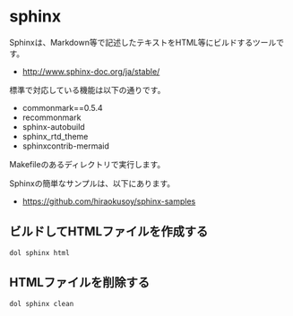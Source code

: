
# sphinx

Sphinxは、Markdown等で記述したテキストをHTML等にビルドするツールです。

* http://www.sphinx-doc.org/ja/stable/

標準で対応している機能は以下の通りです。

* commonmark==0.5.4
* recommonmark
* sphinx-autobuild
* sphinx_rtd_theme
* sphinxcontrib-mermaid

Makefileのあるディレクトリで実行します。

Sphinxの簡単なサンプルは、以下にあります。

* https://github.com/hiraokusoy/sphinx-samples

## ビルドしてHTMLファイルを作成する

```
dol sphinx html
```

## HTMLファイルを削除する

```
dol sphinx clean
```
